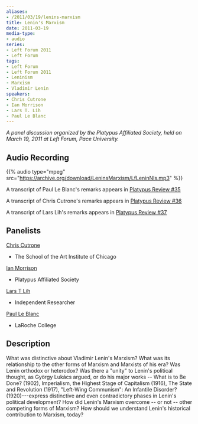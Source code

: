 ```yaml
---
aliases:
- /2011/03/19/lenins-marxism
title: Lenin's Marxism
date: 2011-03-19
media-type:
- audio
series:
- Left Forum 2011
- Left Forum
tags:
- Left Forum
- Left Forum 2011
- Leninism
- Marxism
- Vladimir Lenin
speakers:
- Chris Cutrone
- Ian Morrison
- Lars T. Lih
- Paul Le Blanc
---
```


_A panel discussion organized by the Platypus Affiliated Society, held on March 19, 2011 at Left Forum, Pace University._

## Audio Recording

{{% audio type="mpeg" src="https://archive.org/download/LeninsMarxism/LfLeninNls.mp3" %}}

A transcript of Paul Le Blanc's remarks appears in [Platypus Review #35](/2011/05/05/lenin%E2%80%99s-marxism/)

A transcript of Chris Cutrone's remarks appears in [Platypus Review #36](/2011/06/01/lenin%E2%80%99s-liberalism/)

A transcript of Lars Lih's remarks appears in [Platypus Review #37](/2011/07/01/october-1921-lenin-looks-back/)

## Panelists

[Chris Cutrone](/speakers/chris-cutrone)
 - The School of the Art Institute of Chicago

[Ian Morrison](/speakers/ian-morrison)
 - Platypus Affiliated Society

[Lars T Lih](/speakers/lars-t-lih)
 - Independent Researcher

[Paul Le Blanc](/speakers/paul-le-blanc)
 - LaRoche College

## Description

What was distinctive about Vladimir Lenin's Marxism? What was its relationship to the other forms of Marxism and Marxists of his era? Was Lenin orthodox or heterodox? Was there a "unity" to Lenin's political thought, as György Lukács argued, or do his major works -- What is to Be Done? (1902), Imperialism, the Highest Stage of Capitalism (1916), The State and Revolution (1917), "Left-Wing Communism": An Infantile Disorder? (1920)---express distinctive and even contradictory phases in Lenin's political development? How did Lenin's Marxism overcome -- or not -- other competing forms of Marxism? How should we understand Lenin's historical contribution to Marxism, today?
